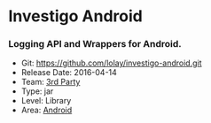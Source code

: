 # Investigo Android
### Logging API and Wrappers for Android.
* Git: https://github.com/lolay/investigo-android.git
* Release Date: 2016-04-14
* Team: [3rd Party](../teams/3rd-party.md)
* Type: jar
* Level: Library
* Area: [Android](../areas/3rd-party-android.png)
